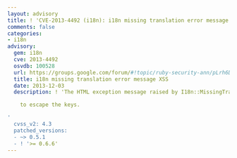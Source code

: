 ```yaml
---
layout: advisory
title: ! 'CVE-2013-4492 (i18n): i18n missing translation error message XSS'
comments: false
categories:
- i18n
advisory:
  gem: i18n
  cve: 2013-4492
  osvdb: 100528
  url: https://groups.google.com/forum/#!topic/ruby-security-ann/pLrh6DUw998
  title: i18n missing translation error message XSS
  date: 2013-12-03
  description: ! 'The HTML exception message raised by I18n::MissingTranslation fails

    to escape the keys.

'
  cvss_v2: 4.3
  patched_versions:
  - ~> 0.5.1
  - ! '>= 0.6.6'
---
```

